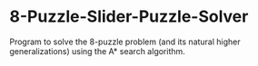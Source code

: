 # 8-Puzzle-Slider-Puzzle-Solver
 Program to solve the 8-puzzle problem (and its natural higher generalizations) using the A* search algorithm.
